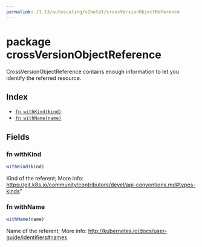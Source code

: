```yaml
---
permalink: /1.13/autoscaling/v2beta1/crossVersionObjectReference
---
```


# package crossVersionObjectReference

CrossVersionObjectReference contains enough information to let you identify the referred resource.

## Index

* [`fn withKind(kind)`](#fn-withkind)
* [`fn withName(name)`](#fn-withname)

## Fields

### fn withKind

```ts
withKind(kind)
```

Kind of the referent; More info: https://git.k8s.io/community/contributors/devel/api-conventions.md#types-kinds"

### fn withName

```ts
withName(name)
```

Name of the referent; More info: http://kubernetes.io/docs/user-guide/identifiers#names